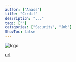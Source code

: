 ```yaml
---
author: ["Anass"]
title: "Cardif"
description: "..."
tags: [""]
categories: ["Security", "Job"]
ShowToc: false
---
```


![logo](images/CardifLogo.webp)

[url](https://www.bnpparibascardif.com/)
